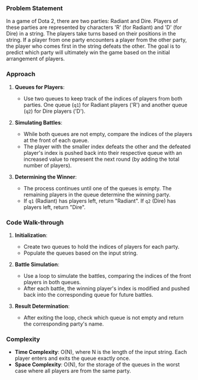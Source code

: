 ### Problem Statement
In a game of Dota 2, there are two parties: Radiant and Dire. Players of these parties are represented by characters 'R' (for Radiant) and 'D' (for Dire) in a string. The players take turns based on their positions in the string. If a player from one party encounters a player from the other party, the player who comes first in the string defeats the other. The goal is to predict which party will ultimately win the game based on the initial arrangement of players.

### Approach
1. **Queues for Players**:
   - Use two queues to keep track of the indices of players from both parties. One queue (`q1`) for Radiant players ('R') and another queue (`q2`) for Dire players ('D').

2. **Simulating Battles**:
   - While both queues are not empty, compare the indices of the players at the front of each queue.
   - The player with the smaller index defeats the other and the defeated player's index is pushed back into their respective queue with an increased value to represent the next round (by adding the total number of players).

3. **Determining the Winner**:
   - The process continues until one of the queues is empty. The remaining players in the queue determine the winning party.
   - If `q1` (Radiant) has players left, return "Radiant". If `q2` (Dire) has players left, return "Dire".

### Code Walk-through
1. **Initialization**:
   - Create two queues to hold the indices of players for each party.
   - Populate the queues based on the input string.

2. **Battle Simulation**:
   - Use a loop to simulate the battles, comparing the indices of the front players in both queues.
   - After each battle, the winning player's index is modified and pushed back into the corresponding queue for future battles.

3. **Result Determination**:
   - After exiting the loop, check which queue is not empty and return the corresponding party's name.

### Complexity
- **Time Complexity**: O(N), where N is the length of the input string. Each player enters and exits the queue exactly once.
- **Space Complexity**: O(N), for the storage of the queues in the worst case where all players are from the same party.

